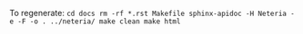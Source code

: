 To regenerate:
`cd docs
rm -rf *.rst Makefile
sphinx-apidoc -H Neteria -e -F -o . ../neteria/
make clean
make html`
